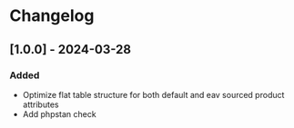 # Changelog
## [1.0.0] - 2024-03-28
### Added
* Optimize flat table structure for both default and eav sourced product attributes
* Add phpstan check
